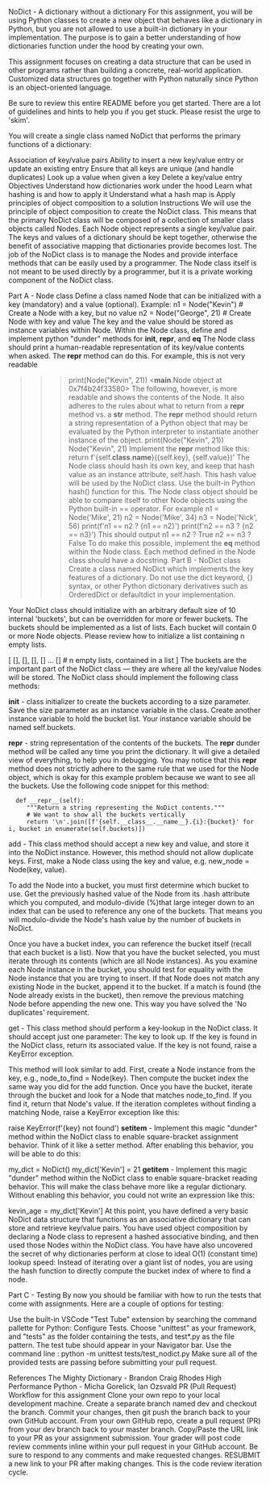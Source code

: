 
NoDict - A dictionary without a dictionary
For this assignment, you will be using Python classes to create a new object that behaves like a dictionary in Python, but you are not allowed to use a built-in dictionary in your implementation. The purpose is to gain a better understanding of how dictionaries function under the hood by creating your own.

This assignment focuses on creating a data structure that can be used in other programs rather than building a concrete, real-world application. Customized data structures go together with Python naturally since Python is an object-oriented language.

Be sure to review this entire README before you get started. There are a lot of guidelines and hints to help you if you get stuck. Please resist the urge to 'skim'.

You will create a single class named NoDict that performs the primary functions of a dictionary:

Association of key/value pairs
Ability to insert a new key/value entry or update an existing entry
Ensure that all keys are unique (and handle duplicates)
Look up a value when given a key
Delete a key/value entry
Objectives
Understand how dictionaries work under the hood
Learn what hashing is and how to apply it
Understand what a hash map is
Apply principles of object composition to a solution
Instructions
We will use the principle of object composition to create the NoDict class. This means that the primary NoDict class will be composed of a collection of smaller class objects called Nodes. Each Node object represents a single key/value pair. The keys and values of a dictionary should be kept together, otherwise the benefit of associative mapping that dictionaries provide becomes lost. The job of the NoDict class is to manage the Nodes and provide interface methods that can be easily used by a programmer. The Node class itself is not meant to be used directly by a programmer, but it is a private working component of the NoDict class.

Part A - Node class
Define a class named Node that can be initialized with a key (mandatory) and a value (optional). Example:
n1 = Node("Kevin")  # Create a Node with a key, but no value
n2 = Node("George", 21)  # Create Node with key and value
The key and the value should be stored as instance variables within Node.
Within the Node class, define and implement python "dunder" methods for __init__, __repr__, and __eq__
The Node class should print a human-readable representation of its key/value contents when asked. The __repr__ method can do this. For example, this is not very readable
>>> print(Node("Kevin", 21))
<__main__.Node object at 0x7f4b24f33580>
The following, however, is more readable and shows the contents of the Node. It also adheres to the rules about what to return from a __repr__ method vs. a __str__ method. The __repr__ method should return a string representation of a Python object that may be evaluated by the Python interpreter to instantiate another instance of the object.
>>> print(Node("Kevin", 21))
Node("Kevin", 21)
Implement the __repr__ method like this:
return f'{self.__class__.__name__}({self.key}, {self.value})'
The Node class should hash its own key, and keep that hash value as an instance attribute, self.hash. This hash value will be used by the NoDict class. Use the built-in Python hash() function for this.
The Node class object should be able to compare itself to other Node objects using the Python built-in == operator. For example
n1 = Node('Mike', 21)
n2 = Node('Mike', 34)
n3 = Node('Nick', 56)
print(f'n1 == n2 ? {n1 == n2}')
print(f'n2 == n3 ? {n2 == n3}')
This should output
n1 == n2 ? True
n2 == n3 ? False
To do make this possible, implement the __eq__ method within the Node class.
Each method defined in the Node class should have a docstring.
Part B - NoDict class
Create a class named NoDict which implements the key features of a dictionary. Do not use the dict keyword, {} syntax, or other Python dictionary derivatives such as OrderedDict or defaultdict in your implementation.

Your NoDict class should initialize with an arbitrary default size of 10 internal 'buckets', but can be overridden for more or fewer buckets. The buckets should be implemented as a list of lists. Each bucket will contain 0 or more Node objects. Please review how to initialize a list containing n empty lists.

[
   [], [], [], [] ... []  # n empty lists, contained in a list
]
The buckets are the important part of the NoDict class — they are where all the key/value Nodes will be stored. The NoDict class should implement the following class methods:

__init__ - class initializer to create the buckets according to a size parameter. Save the size parameter as an instance variable in the class. Create another instance variable to hold the bucket list. Your instance variable should be named self.buckets.

__repr__ - string representation of the contents of the buckets. The __repr__ dunder method will be called any time you print the dictionary. It will give a detailed view of everything, to help you in debugging. You may notice that this __repr__ method does not strictly adhere to the same rule that we used for the Node object, which is okay for this example problem because we want to see all the buckets. Use the following code snippet for this method:

      def __repr__(self):
         """Return a string representing the NoDict contents."""
         # We want to show all the buckets vertically
         return '\n'.join([f'{self.__class__.__name__}.{i}:{bucket}' for i, bucket in enumerate(self.buckets)])
add - This class method should accept a new key and value, and store it into the NoDict instance. However, this method should not allow duplicate keys. First, make a Node class using the key and value, e.g. new_node = Node(key, value).

To add the Node into a bucket, you must first determine which bucket to use. Get the previously hashed value of the Node from its .hash attribute which you computed, and modulo-divide (%)that large integer down to an index that can be used to reference any one of the buckets. That means you will modulo-divide the Node's hash value by the number of buckets in NoDict.

Once you have a bucket index, you can reference the bucket itself (recall that each bucket is a list). Now that you have the bucket selected, you must iterate through its contents (which are all Node instances). As you examine each Node instance in the bucket, you should test for equality with the Node instance that you are trying to insert. If that Node does not match any existing Node in the bucket, append it to the bucket. If a match is found (the Node already exists in the bucket), then remove the previous matching Node before appending the new one. This way you have solved the 'No duplicates' requirement.

get - This class method should perform a key-lookup in the NoDict class. It should accept just one parameter: The key to look up. If the key is found in the NoDict class, return its associated value. If the key is not found, raise a KeyError exception.

This method will look similar to add. First, create a Node instance from the key, e.g., node_to_find = Node(key). Then compute the bucket index the same way you did for the add function. Once you have the bucket, iterate through the bucket and look for a Node that matches node_to_find. If you find it, return that Node's value. If the iteration completes without finding a matching Node, raise a KeyError exception like this:

raise KeyError(f'{key} not found')
__setitem__ - Implement this magic "dunder" method within the NoDict class to enable square-bracket assignment behavior. Think of it like a setter method. After enabling this behavior, you will be able to do this:

   my_dict = NoDict()
   my_dict['Kevin'] = 21
__getitem__ - Implement this magic "dunder" method within the NoDict class to enable square-bracket reading behavior. This will make the class behave more like a regular dictionary. Without enabling this behavior, you could not write an expression like this:

kevin_age = my_dict['Kevin']
At this point, you have defined a very basic NoDict data structure that functions as an associative dictionary that can store and retrieve key/value pairs. You have used object composition by declaring a Node class to represent a hashed associative binding, and then used those Nodes within the NoDict class. You have have also uncovered the secret of why dictionaries perform at close to ideal O(1) (constant time) lookup speed: Instead of iterating over a giant list of nodes, you are using the hash function to directly compute the bucket index of where to find a node.

Part C - Testing
By now you should be familiar with how to run the tests that come with assignments. Here are a couple of options for testing:

Use the built-in VSCode "Test Tube" extension by searching the command pallette for Python: Configure Tests. Choose "unittest" as your framework, and "tests" as the folder containing the tests, and test*.py as the file pattern. The test tube should appear in your Navigator bar.
Use the command line : python -m unittest tests/test_nodict.py
Make sure all of the provided tests are passing before submitting your pull request.

References
The Mighty Dictionary - Brandon Craig Rhodes
High Performance Python - Micha Gorelick, Ian Ozsvald
PR (Pull Request) Workflow for this assignment
Clone your own repo to your local development machine.
Create a separate branch named dev and checkout the branch.
Commit your changes, then git push the branch back to your own GitHub account.
From your own GitHub repo, create a pull request (PR) from your dev branch back to your master branch.
Copy/Paste the URL link to your PR as your assignment submission.
Your grader will post code review comments inline within your pull request in your GitHub account. Be sure to respond to any comments and make requested changes. RESUBMIT a new link to your PR after making changes. This is the code review iteration cycle.